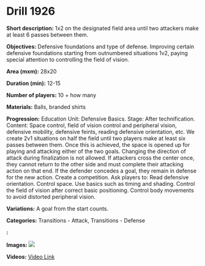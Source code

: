 # Drill 1926

**Short description:**
1x2 on the designated field area until two attackers make at least 6 passes between them.

**Objectives:**
Defensive foundations and type of defense. Improving certain defensive foundations starting from outnumbered situations 1v2, paying special attention to controlling the field of vision.

**Area (mxm):**
28x20

**Duration (min):**
12-15

**Number of players:**
10 + how many

**Materials:**
Balls, branded shirts

**Progression:**
Education Unit: Defensive Basics. Stage: After technification. Content: Space control, field of vision control and peripheral vision, defensive mobility, defensive feints, reading defensive orientation, etc. We create 2v1 situations on half the field until two players make at least six passes between them. Once this is achieved, the space is opened up for playing and attacking either of the two goals. Changing the direction of attack during finalization is not allowed. If attackers cross the center once, they cannot return to the other side and must complete their attacking action on that end. If the defender concedes a goal, they remain in defense for the new action. Create a competition. Ask players to: Read defensive orientation. Control space. Use basics such as timing and shading. Control the field of vision after correct basic positioning. Control body movements to avoid distorted peripheral vision.

**Variations:**
A goal from the start counts.

**Categories:**
Transitions - Attack, Transitions - Defense

**:**


**Images:**
![](https://www.coachingfutsal.com/\images\0ee7dad6-2da7-43b1-9b16-0516859dcdb5_169.png)

**Videos:**
[Video Link](https://www.youtube.com/embed/LZ8goa6D4cQ)

